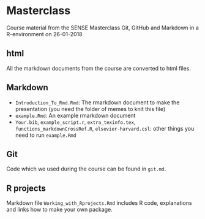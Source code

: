 # Masterclass
Course material from the SENSE Masterclass Git, GitHub and Markdown in a R-environment on 26-01-2018

## html

All the markdown documents from the course are converted to html files. 

## Markdown

* `Introduction_To_Rmd.Rmd`: The rmarkdown document to make the presentation (you need the folder of memes to knit this file)
* `example.Rmd`: An example rmarkdown document
* `Your.bib`, `example_script.r`, `extra_texinfo.tex`, `functions_markdownCrossRef.R`, `elsevier-harvard.csl`: other things you need to run `example.Rmd`

## Git

Code which we used during the course can be found in `git.md`.

## R projects

Markdown file `Working_with_Rprojects.Rmd` includes R code, explanations and links how to make your own package. 
